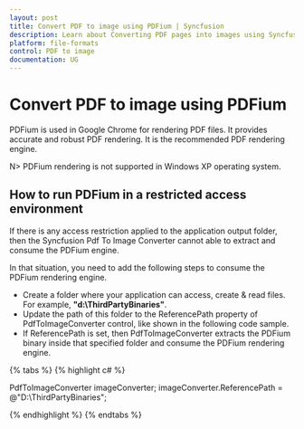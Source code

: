 ```yaml
---
layout: post
title: Convert PDF to image using PDFium | Syncfusion
description: Learn about Converting PDF pages into images using Syncfusion PdfToImageConverter with the help of PDFium.
platform: file-formats
control: PDF to image
documentation: UG
---
```


# Convert PDF to image using PDFium

PDFium is used in Google Chrome for rendering PDF files. It provides accurate and robust PDF rendering. It is the recommended PDF rendering engine. 

N> PDFium rendering is not supported in Windows XP operating system.

## How to run PDFium in a restricted access environment

If there is any access restriction applied to the application output folder, then the Syncfusion Pdf To Image Converter cannot able to extract and consume the PDFium engine.

In that situation, you need to add the following steps to consume the PDFium rendering engine.

* Create a folder where your application can access, create & read files. For example, <b>"d:\ThirdPartyBinaries\"</b>.
* Update the path of this folder to the ReferencePath property of PdfToImageConverter control, like shown in the following code sample.
* If ReferencePath is set, then PdfToImageConverter extracts the PDFium binary inside that specified folder and consume the PDFium rendering engine.

{% tabs %}
{% highlight c# %}

PdfToImageConverter imageConverter;
imageConverter.ReferencePath = @"D:\ThirdPartyBinaries\";

{% endhighlight %}
{% endtabs %}
